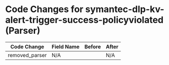 # Code Changes for symantec-dlp-kv-alert-trigger-success-policyviolated (Parser)

| Code Change | Field Name | Before | After |
|-------------|------------|--------|-------|
| removed_parser | N/A |  | N/A |
